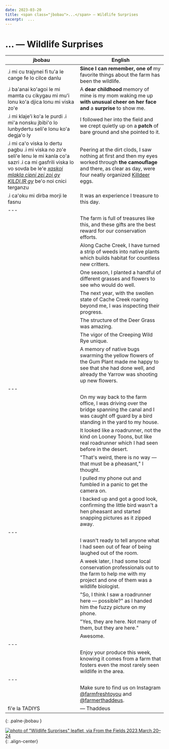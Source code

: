```yaml
---
date: 2023-03-20
title: <span class="jbobau">...</span> — Wildlife Surprises
excerpt:  ...
---
```


# <span class="jbobau">...</span> — Wildlife Surprises

| jbobau | English
|-|-
| .i mi cu trajynei fi tu'a le cange fe lo cilce danlu | **Since I can remember,** **one of** my favorite things about the farm has been the wildlife.
| .i ba'anai ko'agoi le mi mamta cu cikygau mi mu'i lonu ko'a djica lonu mi viska zo'e | A **dear childhood** memory of mine is my mom waking me up **with unusual cheer on her face and** a **surprise** to show me.
| .i mi klaje'i ko'a le purdi .i mi'a nonsku jbibi'o lo lunbydertu seli'e lonu ko'a degja'o ly | I followed her into the field and we crept quietly up on a **patch** of bare ground and she pointed to it.
| .i mi ca'o viska lo dertu pagbu .i mi viska no zo'e seli'e lenu le mi kanla co'a sazri .i ca mi gasfrili viska lo vo sovda be le'e *[xaskoi mlakla cipni zei zoi gy KILDI,IR gy](Killdeer)* be'o noi cnici terganzu | Peering at the dirt clods, I saw nothing at first and then my eyes worked through **the camouflage** and there, as clear as day, were four neatly organized [Killdeer] eggs.
| .i ca'oku mi dirba morji le fasnu | It was an experience I treasure to this day.
|---
|  | The farm is full of treasures like this, and these gifts are the best reward for our conservation efforts.
|  | Along Cache Creek, I have turned a strip of weeds into native plants which builds habitat for countless new critters.
|  | One season, I planted a handful of different grasses and flowers to see who would do well.
|  | The next year, with the swollen state of Cache Creek roaring beyond me, I was inspecting their progress.
|  | The structure of the Deer Grass was amazing.
|  | The vigor of the Creeping Wild Rye unique.
|  | A memory of native bugs swarming the yellow flowers of the Gum Plant made me happy to see that she had done well, and already the Yarrow was shooting up new flowers.
|---
|  | On my way back to the farm office, I was driving over the bridge spanning the canal and I was caught off guard by a bird standing in the yard to my house.
|  | It looked like a roadrunner, not the kind on Looney Toons, but like real roadrunner which I had seen before in the desert.
|  | "That's weird, there is no way — that must be a pheasant," I thought.
|  | I pulled my phone out and fumbled in a panic to get the camera on.
|  | I backed up and got a good look, confirming the little bird wasn't a hen pheasant and started snapping pictures as it zipped away.
|---
|  | I wasn't ready to tell anyone what I had seen out of fear of being laughed out of the room.
|  | A week later, I had some local conservation professionals out to the farm to help me with my project and one of them was a wildlife biologist.
|  | "So, I think I saw a roadrunner here — possible?" as I handed him the fuzzy picture on my phone.
|  | "Yes, they are here. Not many of them, but they are here."
|  | Awesome.
|---
|  | Enjoy your produce this week, knowing it comes from a farm that fosters even the most rarely seen wildlife in the area.
|---
|  | Make sure to find us on Instagram [@farmfreshtoyou] and [@farmerthaddeus].
| fi'e la TADIYS | — Thaddeus
{: .palne-jbobau }

[![photo of "Wildlife Surprises" leaflet, via _From the Fields_ 2023 March 20–24](https://i.imgur.com/KUIv5j6.jpg)](https://i.imgur.com/KUIv5j6.jpg){: .align-center}

[@farmerthaddeus]: https://instagram.com/farmerthaddeus
[@farmfreshtoyou]: https://instagram.com/farmfreshtoyou
[Killdeer]: https://en.wikipedia.org/wiki/Killdeer
